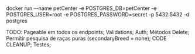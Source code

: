 ###
docker run --name petCenter -e POSTGRES_DB=petCenter -e POSTGRES_USER=root -e POSTGRES_PASSWORD=secret -p 5432:5432 -d postgres

TODO:
        Pageable em todos os endpoints;
        Validations;
        Auth;
        Métodos Delete;
        Permitir pesquisa de raças puras (secondaryBreed = none);
        CODE CLEANUP;
        Testes;
